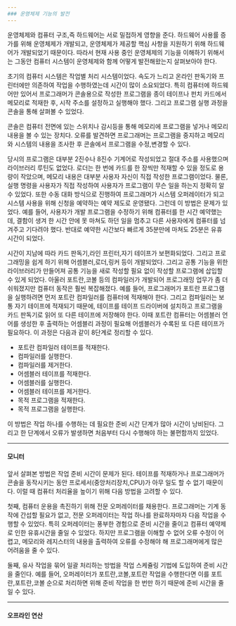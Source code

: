 ```yaml
---
### 운영체제 기능의 발전
---
```

운영체제와 컴퓨터 구조,즉 하드웨어는 서로 밀접하게 영향을 준다. 하드웨어 사용률 증가를 위해 운영체제가 개발되고, 운영체제가 제공할 핵심 사항을 지원하기 위해 하드웨어가 개발되었기 때문이다. 따라서 현재 사용 중인 운영체제의 기능을 이해하기 위해서는 그동안 컴퓨터 시스템이 운영체제와 함께 어떻게 발전해왔는지 살펴보아야 한다.

초기의 컴퓨터 시스템은 작업별 처리 시스템이었다. 속도가 느리고 온라인 판독기와 프린터에만 의존하여 작업을 수행하였는데 시간이 많이 소요되었다. 특히 컴퓨터에 하드웨어만 있어서 프로그래머가 콘솔용으로 작성한 프로그램을 종이 테이프나 펀치 카드에서 메모리로 적재한 후, 시작 주소를 설정하고 실행해야 했다. 그리고 프로그램 실행 과정을 콘솔을 통해 살펴볼 수 있었다.

콘솔은 컴퓨터 전면에 있는 스위치나 감시등을 통해 메모리에 프로그램을 넣거나 메모리 내용을 볼 수 있는 장치다. 오류를 발견하면 프로그래머는 프로그램을 중지하고 메모리와 시스템의 내용을 조사한 후 콘솔에서 프로그램을 수정,변경할 수 있다.

당시의 프로그램은 대부분 2진수나 8진수 기계어로 작성되었고 절대 주소를 사용했으며 라이브러리 루틴도 없었다. 로더는 한 번에 카드를 한 장씩만 적재할 수 있을 정도로 용량이 작았으며, 메모리 내용은 대부분 사용자 자신이 직접 작성한 프로그램이었다. 물론, 실행 명령을 사용자가 직접 작성하여 사용자가 프로그램이 무슨 일을 하는지 정확히 알 수 있었다. 또한 수동 대화 방식으로 진행하여 프로그래머가 시스템 오퍼레이터가 되고 시스템 사용을 위해 신청을 예약하는 예약 제도로 운영됐다. 그런데 이 방법은 문제가 있었다. 예를 들어, 사용자가 개발 프로그램을 수정하기 위해 컴퓨터를 한 시간 예약했는데, 결함이 생겨 한 시간 안에 못 마쳐도 하던 일을 멈추고 다른 사용자에게 컴퓨터를 넘겨주고 기다려야 했다. 반대로 예약한 시간보다 빠르게 35분만에 마쳐도 25분은 유휴 시간이 되었다.

시간이 지남에 따라 카드 판독기,라인 프린터,자기 테이프가 보편화되었다. 그리고 프로그래밍을 쉽게 하기 위해 어셈블러,로더,링커 등이 개발되었다. 그리고 공통 기능을 위한 라이브러리가 만들어져 공통 기능을 새로 작성할 필요 없이 작성할 프로그램에 삽입할 수 있게 되었다. 아울러 포트란,코볼 등의 컴파일러가 개발되어 프로그래밍 업무가 좀 더 쉬워졌지만 컴퓨터 동작은 훨씬 복잡해졌다. 예를 들어, 프로그래머가 포트란 프로그램을 실행하려면 먼저 포트란 컴파일러를 컴퓨터에 적재해야 한다. 그리고 컴파일러는 보통 자기 테이프에 적재되기 때문에, 테이프를 테이프 드라이버에 설치하고 프로그램을 카드 판독기로 읽어 또 다른 테이프에 저장해야 한다. 이때 포트란 컴퓨터는 어셈블러 언어를 생성한 후 출력하는 어셈블리 과정이 필요해 어셈블러가 수록된 또 다른 테이프가 필요하다. 이 과정은 다음과 같이 8단계로 정리할 수 있다. 

- 포트란 컴파일러 테이프를 적재한다.
- 컴파일러를 실행한다.
- 컴파일러를 제거한다.
- 어셈블러 테이프를 적재한다.
- 어셈블러를 실행한다.
- 어셈블러 테이프를 제거한다.
- 목적 프로그램을 적재한다.
- 목적 프로그램을 실행한다.

 이 방법은 작업 하나를 수행하는 데 필요한 준비 시간 단계가 많아 시간이 낭비된다. 그리고 한 단계에서 오류가 발생하면 처음부터 다시 수행해야 하는 불편함까지 있었다.
 
---
#### 모니터
앞서 살펴본 방법은 작업 준비 시간이 문제가 된다. 테이프를 적재하거나 프로그래머가 콘솔을 동작시키는 동안 프로세서(중앙처리장치,CPU)가 아무 일도 할 수 없기 때문이다. 이럴 때 컴퓨터 처리율을 높이기 위해 다음 방법을 고려할 수 있다.

첫째, 컴퓨터 운용을 촉진하기 위해 전문 오퍼레이터를 채용한다. 프로그래머는 기계 동작에 간섭할 필요가 없고, 전문 오퍼레이터는 작업 하나를 완료하자마자 다음 작업을 수행할 수 있었다. 특히 오퍼레이터는 풍부한 경험으로 준비 시간을 줄이고 컴퓨터 예약제로 인한 유휴시간을 줄일 수 있었다. 하지만 프로그램을 이해할 수 없어 오류 수정이 어렵고, 메모리와 레지스터의 내용을 출력하여 오류를 수정해야 해 프로그래머에게 많은 어려움을 줄 수 있다.

둘째, 유사 작업을 묶어 일괄 처리하는 방법을 작업 스케쥴링 기법에 도입하여 준비 시간을 줄인다. 예를 들어, 오퍼레이터가 포트란,코볼,포트란 작업을 수행한다면 이를 포트란,포트란,코볼 순으로 처리하면 위해 준비 작업을 한 번만 하기 때문에 준비 시간을 줄일 수 있다.

---
#### 오프라인 연산

 
 
 
 
 
 
 
 
 
 
 
 
 
 
 
 
 

